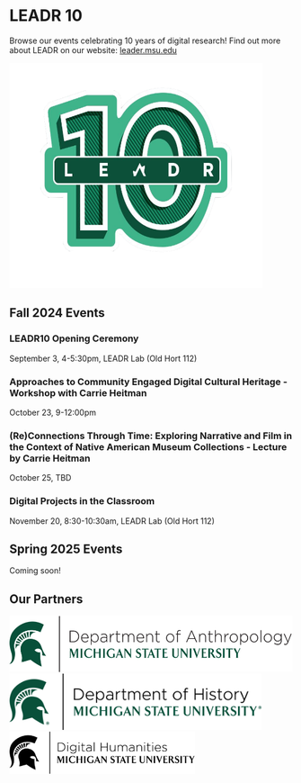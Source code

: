 # LEADR 10
Browse our events celebrating 10 years of digital research! Find out more about LEADR on our website: [leader.msu.edu](leadr.msu.edu)

<img src="LEADR10_logo.png" width=450 height=400>

## Fall 2024 Events

### LEADR10 Opening Ceremony
September 3, 4-5:30pm, LEADR Lab (Old Hort 112)

### Approaches to Community Engaged Digital Cultural Heritage - Workshop with Carrie Heitman
October 23, 9-12:00pm

### (Re)Connections Through Time: Exploring Narrative and Film in the Context of Native American Museum Collections - Lecture by Carrie Heitman
October 25, TBD

### Digital Projects in the Classroom
November 20, 8:30-10:30am, LEADR Lab (Old Hort 112)

## Spring 2025 Events
Coming soon!


## Our Partners 
<img src="Dept-Anthro_Helmet_Green.png" height=100> 
<img src="Dept-History_Helmet_Green-r.png" height=100>
<img src="DH-MSU_logo.png" height=75> 

